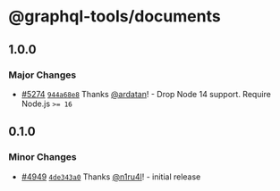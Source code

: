 # @graphql-tools/documents

## 1.0.0

### Major Changes

- [#5274](https://github.com/ardatan/graphql-tools/pull/5274) [`944a68e8`](https://github.com/ardatan/graphql-tools/commit/944a68e8becf9c86b4c97fd17c372d98a285b955) Thanks [@ardatan](https://github.com/ardatan)! - Drop Node 14 support. Require Node.js `>= 16`

## 0.1.0

### Minor Changes

- [#4949](https://github.com/ardatan/graphql-tools/pull/4949) [`4de343a0`](https://github.com/ardatan/graphql-tools/commit/4de343a0d36b879cc34a23f57b07cf7a63cacebc) Thanks [@n1ru4l](https://github.com/n1ru4l)! - initial release
